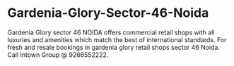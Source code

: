 # Gardenia-Glory-Sector-46-Noida
Gardenia Glory sector 46 NOIDA offers commercial retail shops with all luxuries and amenities which match the best of international standards. For fresh and resale bookings in gardenia glory retail shops sector 46 Noida. Call Intown Group @ 9266552222.
